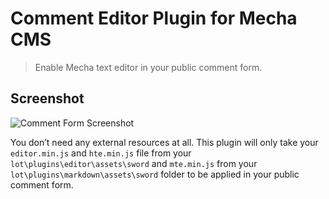 Comment Editor Plugin for Mecha CMS
===================================

> Enable Mecha text editor in your public comment form.

Screenshot
----------

![Comment Form Screenshot](https://cloud.githubusercontent.com/assets/1669261/3386229/466f2e9a-fc72-11e3-9164-fad9bd4dda36.png)

You don’t need any external resources at all. This plugin will only take your `editor.min.js` and `hte.min.js` file from your `lot\plugins\editor\assets\sword` and `mte.min.js` from your `lot\plugins\markdown\assets\sword` folder to be applied in your public comment form.
